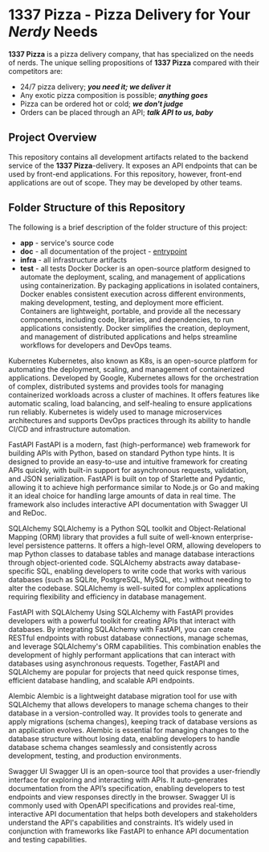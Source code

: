 # **1337 Pizza** - Pizza Delivery for Your *Nerdy* Needs

**1337 Pizza** is a pizza delivery company, that has specialized on the needs of nerds.
The unique selling propositions of **1337 Pizza** compared with their competitors are: 
- 24/7 pizza delivery; ***you need it; we deliver it***
- Any exotic pizza composition is possible; ***anything goes***
- Pizza can be ordered hot or cold; ***we don't judge***
- Orders can be placed through an API; ***talk API to us, baby***


## Project Overview
This repository contains all development artifacts related to the backend service of the **1337 Pizza**-delivery. It exposes an API endpoints that can be used by front-end applications. For this repository, however, front-end applications are out of scope. They may be developed by other teams.


## Folder Structure of this Repository
The following is a brief description of the folder structure of this project:
- **app** - service's source code
- **doc** - all documentation of the project - [entrypoint](doc/README.md)
- **infra** - all infrastructure artifacts
- **test** - all tests 
Docker
Docker is an open-source platform designed to automate the deployment, scaling, and management of applications using containerization. By packaging applications in isolated containers, Docker enables consistent execution across different environments, making development, testing, and deployment more efficient. Containers are lightweight, portable, and provide all the necessary components, including code, libraries, and dependencies, to run applications consistently. Docker simplifies the creation, deployment, and management of distributed applications and helps streamline workflows for developers and DevOps teams.

Kubernetes
Kubernetes, also known as K8s, is an open-source platform for automating the deployment, scaling, and management of containerized applications. Developed by Google, Kubernetes allows for the orchestration of complex, distributed systems and provides tools for managing containerized workloads across a cluster of machines. It offers features like automatic scaling, load balancing, and self-healing to ensure applications run reliably. Kubernetes is widely used to manage microservices architectures and supports DevOps practices through its ability to handle CI/CD and infrastructure automation.

FastAPI
FastAPI is a modern, fast (high-performance) web framework for building APIs with Python, based on standard Python type hints. It is designed to provide an easy-to-use and intuitive framework for creating APIs quickly, with built-in support for asynchronous requests, validation, and JSON serialization. FastAPI is built on top of Starlette and Pydantic, allowing it to achieve high performance similar to Node.js or Go and making it an ideal choice for handling large amounts of data in real time. The framework also includes interactive API documentation with Swagger UI and ReDoc.

SQLAlchemy
SQLAlchemy is a Python SQL toolkit and Object-Relational Mapping (ORM) library that provides a full suite of well-known enterprise-level persistence patterns. It offers a high-level ORM, allowing developers to map Python classes to database tables and manage database interactions through object-oriented code. SQLAlchemy abstracts away database-specific SQL, enabling developers to write code that works with various databases (such as SQLite, PostgreSQL, MySQL, etc.) without needing to alter the codebase. SQLAlchemy is well-suited for complex applications requiring flexibility and efficiency in database management.

FastAPI with SQLAlchemy
Using SQLAlchemy with FastAPI provides developers with a powerful toolkit for creating APIs that interact with databases. By integrating SQLAlchemy with FastAPI, you can create RESTful endpoints with robust database connections, manage schemas, and leverage SQLAlchemy's ORM capabilities. This combination enables the development of highly performant applications that can interact with databases using asynchronous requests. Together, FastAPI and SQLAlchemy are popular for projects that need quick response times, efficient database handling, and scalable API endpoints.

Alembic
Alembic is a lightweight database migration tool for use with SQLAlchemy that allows developers to manage schema changes to their database in a version-controlled way. It provides tools to generate and apply migrations (schema changes), keeping track of database versions as an application evolves. Alembic is essential for managing changes to the database structure without losing data, enabling developers to handle database schema changes seamlessly and consistently across development, testing, and production environments.

Swagger UI
Swagger UI is an open-source tool that provides a user-friendly interface for exploring and interacting with APIs. It auto-generates documentation from the API’s specification, enabling developers to test endpoints and view responses directly in the browser. Swagger UI is commonly used with OpenAPI specifications and provides real-time, interactive API documentation that helps both developers and stakeholders understand the API's capabilities and constraints. It’s widely used in conjunction with frameworks like FastAPI to enhance API documentation and testing capabilities.
